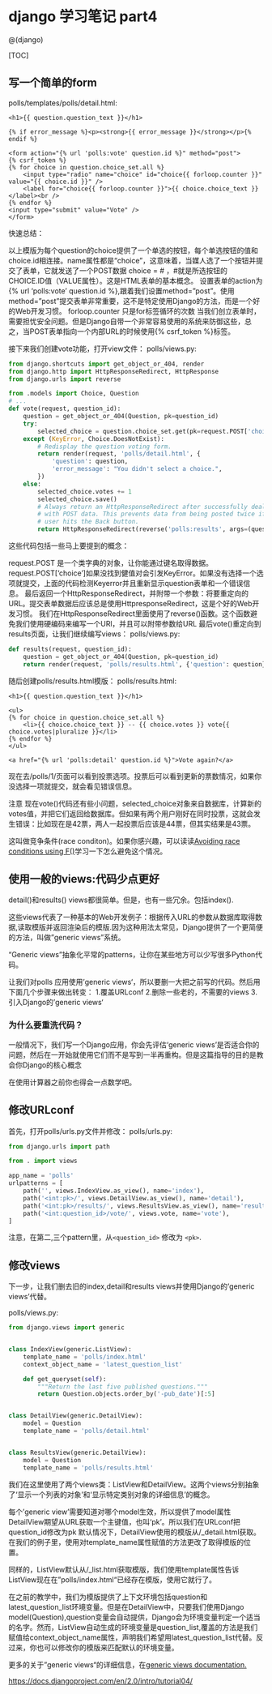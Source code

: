 # django 学习笔记 part4

@(django)


[TOC]

## 写一个简单的form
polls/templates/polls/detail.html:

```htmlbars
<h1>{{ question.question_text }}</h1>

{% if error_message %}<p><strong>{{ error_message }}</strong></p>{% endif %}

<form action="{% url 'polls:vote' question.id %}" method="post">
{% csrf_token %}
{% for choice in question.choice_set.all %}
    <input type="radio" name="choice" id="choice{{ forloop.counter }}" value="{{ choice.id }}" />
    <label for="choice{{ forloop.counter }}">{{ choice.choice_text }}</label><br />
{% endfor %}
<input type="submit" value="Vote" />
</form>
```

快速总结：

以上模版为每个question的choice提供了一个单选的按钮，每个单选按钮的值和choice.id相连接。name属性都是“choice”，这意味着，当媒人选了一个按钮并提交了表单，它就发送了一个POST数据 choice = # ，#就是所选按钮的CHOICE.ID值（VALUE属性）。这是HTML表单的基本概念。
设置表单的action为 {% url ‘polls:vote’ question.id %},跟着我们设置method=”post”。使用method=”post”提交表单非常重要，这不是特定使用Django的方法，而是一个好的Web开发习惯。
forloop.counter 只是for标签循环的次数
当我们创立表单时，需要担忧安全问题。但是Django自带一个非常容易使用的系统来防御这些，总之，当POST表单指向一个内部URL的时候使用{% csrf_token %}标签。


接下来我们创建vote功能，打开view文件：
polls/views.py:

```python
from django.shortcuts import get_object_or_404, render
from django.http import HttpResponseRedirect, HttpResponse
from django.urls import reverse

from .models import Choice, Question
# ...
def vote(request, question_id):
    question = get_object_or_404(Question, pk=question_id)
    try:
        selected_choice = question.choice_set.get(pk=request.POST['choice'])
    except (KeyError, Choice.DoesNotExist):
        # Redisplay the question voting form.
        return render(request, 'polls/detail.html', {
            'question': question,
            'error_message': "You didn't select a choice.",
        })
    else:
        selected_choice.votes += 1
        selected_choice.save()
        # Always return an HttpResponseRedirect after successfully dealing
        # with POST data. This prevents data from being posted twice if a
        # user hits the Back button.
        return HttpResponseRedirect(reverse('polls:results', args=(question.id,)))
```

这些代码包括一些马上要提到的概念：

request.POST 是一个类字典的对象，让你能通过键名取得数据。
request.POST[‘choice’]如果没找到健值对会引发KeyError。如果没有选择一个选项就提交，上面的代码检测Keyerror并且重新显示question表单和一个错误信息。
最后返回一个HttpResponseRedirect，并附带一个参数：将要重定向的URL。提交表单数据后应该总是使用HttpresponseRedirect，这是个好的Web开发习惯。
我们在HttpResponseRedirect里面使用了reverse()函数。这个函数避免我们使用硬编码来编写一个URl，并且可以附带参数给URL
最后vote()重定向到results页面，让我们继续编写views：
polls/views.py:

```python
def results(request, question_id):
    question = get_object_or_404(Question, pk=question_id)
    return render(request, 'polls/results.html', {'question': question})
```

随后创建polls/results.html模版：
polls/results.html:
```htmlbars
<h1>{{ question.question_text }}</h1>

<ul>
{% for choice in question.choice_set.all %}
    <li>{{ choice.choice_text }} -- {{ choice.votes }} vote{{ choice.votes|pluralize }}</li>
{% endfor %}
</ul>

<a href="{% url 'polls:detail' question.id %}">Vote again?</a>
```

现在去/polls/1/页面可以看到投票选项。投票后可以看到更新的票数情况，如果你没选择一项就提交，就会看见错误信息。

注意
现在vote()代码还有些小问题，selected_choice对象来自数据库，计算新的votes值，并把它们返回给数据库。但如果有两个用户刚好在同时投票，这就会发生错误：比如现在是42票，两人一起投票后应该是44票，但其实结果是43票。

这叫做竞争条件(race conditon)。如果你感兴趣，可以读读[Avoiding race conditions using F()](https://docs.djangoproject.com/en/2.0/ref/models/expressions/#avoiding-race-conditions-using-f)学习一下怎么避免这个情况。

## 使用一般的views:代码少点更好

detail()和results() views都很简单。但是，也有一些冗余。包括index().

这些views代表了一种基本的Web开发例子：根据传入URL的参数从数据库取得数据,读取模版并返回渲染后的模版.因为这种用法太常见，Django提供了一个更简便的方法，叫做”generic views”系统。

“Generic views”抽象化平常的patterns，让你在某些地方可以少写很多Python代码。

让我们对polls 应用使用’generic views‘，所以要删一大把之前写的代码。然后用下面几个步骤来做出转变：
1.覆盖URLconf
2.删除一些老的，不需要的views
3.引入Django的’generic views‘

### 为什么要重洗代码？

一般情况下，我们写一个Django应用，你会先评估‘generic views’是否适合你的问题，然后在一开始就使用它们而不是写到一半再重构。但是这篇指导的目的是教会你Django的核心概念

在使用计算器之前你也得会一点数学吧。

## 修改URLconf

首先，打开polls/urls.py文件并修改：
polls/urls.py:

```python
from django.urls import path

from . import views

app_name = 'polls'
urlpatterns = [
    path('', views.IndexView.as_view(), name='index'),
    path('<int:pk>/', views.DetailView.as_view(), name='detail'),
    path('<int:pk>/results/', views.ResultsView.as_view(), name='results'),
    path('<int:question_id>/vote/', views.vote, name='vote'),
]
```
注意，在第二,三个pattern里，从`<question_id>` 修改为 `<pk>`.

## 修改views

下一步，让我们删去旧的index,detail和results views并使用Django的’generic views’代替。

polls/views.py:
```python
from django.views import generic


class IndexView(generic.ListView):
    template_name = 'polls/index.html'
    context_object_name = 'latest_question_list'

    def get_queryset(self):
        """Return the last five published questions."""
        return Question.objects.order_by('-pub_date')[:5]


class DetailView(generic.DetailView):
    model = Question
    template_name = 'polls/detail.html'


class ResultsView(generic.DetailView):
    model = Question
    template_name = 'polls/results.html'
```

我们在这里使用了两个views类：ListView和DetailView。这两个views分别抽象了‘显示一个列表的对象’和‘显示特定类别对象的详细信息’的概念。

每个’generic view’需要知道对哪个model生效，所以提供了model属性
DetailView期望从URL获取一个主键值，也叫‘pk’。所以我们在URLconf把question_id修改为pk
默认情况下，DetailView使用的模版从/_detail.html获取。在我们的例子里，使用对template_name属性赋值的方法更改了取得模版的位置。

同样的，ListView默认从/_list.html获取模版，我们使用template属性告诉ListView现在在”polls/index.html“已经存在模版，使用它就行了。

在之前的教学中，我们为模版提供了上下文环境包括question和latest_question_list环境变量。但是在DetailView中，只要我们使用Django model(Question),question变量会自动提供，Django会为环境变量判定一个适当的名字。然而，ListView自动生成的环境变量是question_list,覆盖的方法是我们赋值给context_object_name属性，声明我们希望用latest_question_list代替。反过来，你也可以修改你的模版来匹配默认的环境变量。

更多的关于”generic views“的详细信息，在[generic views documentation.](https://docs.djangoproject.com/en/2.0/topics/class-based-views/)

https://docs.djangoproject.com/en/2.0/intro/tutorial04/

